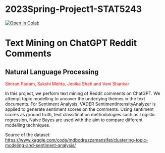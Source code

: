 # 2023Spring-Project1-STAT5243

[![Open In Colab](https://colab.research.google.com/assets/colab-badge.svg)]()

# Text Mining on ChatGPT Reddit Comments
        
## **Natural Language Processing**

<span style="color:red"> Simran Padam, Sakshi Mehta, Jenika Shah and Vani Shankar
     
In this project, we perform text mining of Reddit comments on ChatGPT. We attempt topic modelling to uncover the underlying themes in the text documents. For Sentiment Analysis, VADER SentimentIntensityAnalyzer is applied to generate sentiment scores on the comments. Using sentiment scores as ground truth, text classification methodologies such as Logistic regression, Naive Bayes are used with the aim to compare different modelling techniques.

Source of the dataset: https://www.kaggle.com/code/mdbodruzzamansifat/clustering-topic-modeling-and-sentiment-analysis/



     
